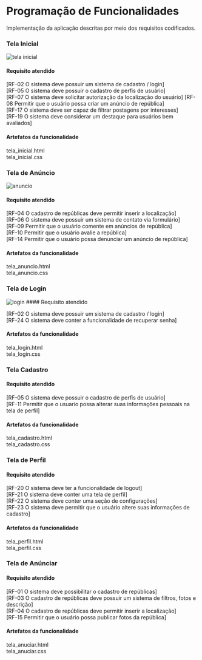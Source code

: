 # Programação de Funcionalidades

Implementação da aplicação descritas por meio dos requisitos codificados. 

### Tela Inicial

<img title="tela inicial" src="https://i.imgur.com/6xIUqNR.jpeg"></td>


#### Requisito atendido

[RF-02 O sistema deve possuir um sistema de cadastro / login]<br>
[RF-05 O sistema deve possuir o cadastro de perfis de usuário]<br>
[RF-07 O sistema deve solicitar autorização da localização do usuário]
[RF-08 Permitir que o usuário possa criar um anúncio de república]<br>
[RF-17 O sistema deve ser capaz de filtrar postagens por interesses]<br>
[RF-19 O sistema deve considerar um destaque para usuários bem avaliados]<br>


#### Artefatos da funcionalidade

tela_inicial.html<br>
tela_inicial.css

### Tela de Anúncio 

<img title="anuncio" src="https://i.imgur.com/jRZYqjR.jpeg">


#### Requisito atendido

[RF-04 O cadastro de repúblicas deve permitir inserir a localização]<br>
[RF-06	O sistema deve possuir um sistema de contato via formulário]<br>
[RF-09	Permitir que o usuário comente em anúncios de república] <br>
[RF-10	Permitir que o usuário avalie a república]<br>
[RF-14	Permitir que o usuário possa denunciar um anúncio de república]<br>

#### Artefatos da funcionalidade

tela_anuncio.html<br>
tela_anuncio.css

### Tela de Login
<img title="login" src="https://i.imgur.com/DvWGD9F.jpeg">
#### Requisito atendido

[RF-02 O sistema deve possuir um sistema de cadastro / login]<br>
[RF-24	O sistema deve conter a funcionalidade de recuperar senha]<br>

#### Artefatos da funcionalidade

tela_login.html<br>
tela_login.css


### Tela Cadastro


#### Requisito atendido

[RF-05 O sistema deve possuir o cadastro de perfis de usuário]<br>
[RF-11 Permitir que o usuario possa alterar suas informações pessoais na tela de perfil]<br>


#### Artefatos da funcionalidade

tela_cadastro.html<br>
tela_cadastro.css

### Tela de Perfil 


#### Requisito atendido

[RF-20 O sistema deve ter a funcionalidade de logout]<br>
[RF-21 O sistema deve conter uma tela de perfil]<br>
[RF-22 O sistema deve conter uma seção de configurações]<br>
[RF-23 O sistema deve permitir que o usuário altere suas informações de cadastro]<br>


#### Artefatos da funcionalidade

tela_perfil.html<br>
tela_perfil.css

### Tela de Anúnciar 


#### Requisito atendido

[RF-01 O sistema deve possibilitar o cadastro de repúblicas]<br>
[RF-03 O cadastro de repúblicas deve possuir um sistema de filtros, fotos e descrição]<br>
[RF-04 O cadastro de repúblicas deve permitir inserir a localização]<br>
[RF-15	Permitir que o usuário possa publicar fotos da república]<br>


#### Artefatos da funcionalidade

tela_anuciar.html<br>
tela_anuciar.css

